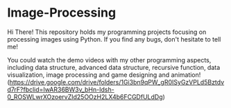 # Image-Processing
Hi There! This repository holds my programming projects focusing on processing images using Python. If you find any bugs, don't hesitate to tell me!

You could watch the demo videos with my other programming aspects, including data structure, advanced data structure, recursive function, data visualization, image processing and game designing and animation! (https://drive.google.com/drive/folders/1Gi3bn9qPW_gR0ISyGzVPLd5Bztdvd7rF?fbclid=IwAR36BW3v_bHn-Idsh-0_ROSWLwrXOzoervZId25OOzH2LX4b6FCGDfULdDg)

